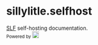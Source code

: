 # sillylitle.selfhost

[SLF](https://github.com/dswan36/SillyLittleFiles) self-hosting documentation.\
<sub>Powered by [<img width=18 src="https://docus.dev/favicon.ico"></img>](https://docus.dev/)</sub>
